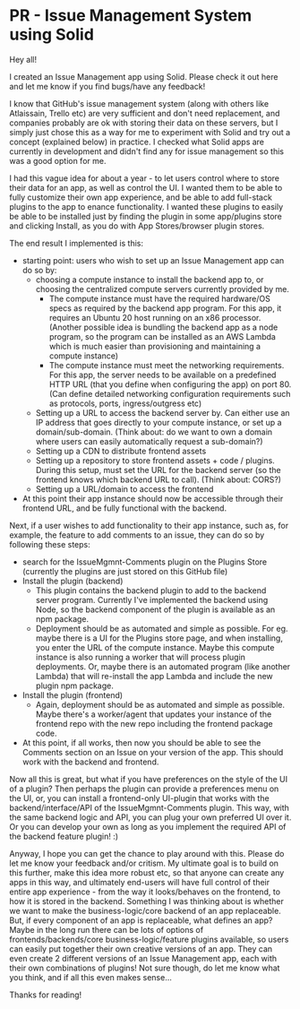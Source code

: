 # PR - Issue Management System using Solid

Hey all! 

I created an Issue Management app using Solid. Please check it out here and let me know if you find bugs/have any feedback! 

I know that GitHub's issue management system (along with others like Atlaissain, Trello etc) are very sufficient and don't need replacement, and companies probably are ok with storing their data on these servers, but I simply just chose this as a way for me to experiment with Solid and try out a concept (explained below) in practice. I checked what Solid apps are currently in development and didn't find any for issue management so this was a good option for me.

I had this vague idea for about a year - to let users control where to store their data for an app, as well as control the UI. I wanted them to be able to fully customize their own app experience, and be able to add full-stack plugins to the app to enance functionality. I wanted these plugins to easily be able to be installed just by finding the plugin in some app/plugins store and clicking Install, as you do with App Stores/browser plugin stores. 

The end result I implemented is this:
- starting point: users who wish to set up an Issue Management app can do so by:
	- choosing a compute instance to install the backend app to, or choosing the centralized compute servers currently provided by me.
		- The compute instance must have the required hardware/OS specs as required by the backend app program. For this app, it requires an Ubuntu 20 host running on an x86 processor. (Another possible idea is bundling the backend app as a node program, so the program can be installed as an AWS Lambda which is much easier than provisioning and maintaining a compute instance)
		- The compute instance must meet the networking requirements. For this app, the server needs to be available on a predefined HTTP URL (that you define when configuring the app) on port 80. (Can define detailed networking configuration requirements such as protocols, ports, ingress/outgress etc)
	- Setting up a URL to access the backend server by. Can either use an IP address that goes directly to your compute instance, or set up a domain/sub-domain. (Think about: do we want to own a domain where users can easily automatically request a sub-domain?)
	- Setting up a CDN to distribute frontend assets 
	- Setting up a repository to store frontend assets + code / plugins. During this setup, must set the URL for the backend server (so the frontend knows which backend URL to call). (Think about: CORS?)
	- Setting up a URL/domain to access the frontend
- At this point their app instance should now be accessible through their frontend URL, and be fully functional with the backend.

Next, if a user wishes to add functionality to their app instance, such as, for example, the feature to add comments to an issue, they can do so by following these steps:

- search for the IssueMgmnt-Comments plugin on the Plugins Store (currently the plugins are just stored on this GitHub file)
- Install the plugin (backend)
	- This plugin contains the backend plugin to add to the backend server program. Currently I've implemented the backend using Node, so the backend component of the plugin is available as an npm package.
	- Deployment should be as automated and simple as possible. For eg. maybe there is a UI for the Plugins store page, and when installing, you enter the URL of the compute instance. Maybe this compute instance is also running a worker that will process plugin deployments. Or, maybe there is an automated program (like another Lambda) that will re-install the app Lambda and include the new plugin npm package. 
- Install the plugin (frontend)
	- Again, deployment should be as automated and simple as possible. Maybe there's a worker/agent that updates your instance of the frontend repo with the new repo including the frontend package code. 
- At this point, if all works, then now you should be able to see the Comments section on an Issue on your version of the app. This should work with the backend and frontend. 

Now all this is great, but what if you have preferences on the style of the UI of a plugin? Then perhaps the plugin can provide a preferences menu on the UI, or, you can install a frontend-only UI-plugin that works with the backend/interface/API of the IssueMgmnt-Comments plugin. This way, with the same backend logic and API, you can plug your own preferred UI over it. Or you can develop your own as long as you implement the required API of the backend feature plugin! :) 


Anyway, I hope you can get the chance to play around with this. Please do let me know your feedback and/or critism. My ultimate goal is to build on this further, make this idea more robust etc, so that anyone can create any apps in this way, and ultimately end-users will have full control of their entire app experience - from the way it looks/behaves on the frontend, to how it is stored in the backend. Something I was thinking about is whether we want to make the business-logic/core backend of an app replaceable. But, if every component of an app is replaceable, what defines an app? Maybe in the long run there can be lots of options of frontends/backends/core business-logic/feature plugins available, so users can easily put together their own creative versions of an app. They can even create 2 different versions of an Issue Management app, each with their own combinations of plugins! Not sure though, do let me know what you think, and if all this even makes sense... 

Thanks for reading! 







